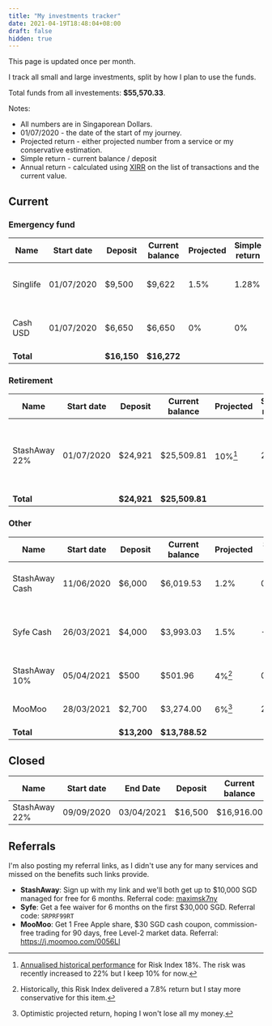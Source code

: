 ```yaml
---
title: "My investments tracker"
date: 2021-04-19T18:48:04+08:00
draft: false
hidden: true
---
```


This page is updated once per month.

I track all small and large investments, split by how I plan to use the funds.

Total funds from all investements: **$55,570.33**.

Notes:
- All numbers are in Singaporean Dollars.
- 01/07/2020 - the date of the start of my journey.
- Projected return - either projected number from a service or my conservative estimation.
- Simple return - current balance / deposit
- Annual return - calculated using [XIRR](https://support.google.com/docs/answer/3093266) on the list of transactions and the current value.

## Current

### Emergency fund

Name     | Start date | Deposit | Current balance | Projected | Simple return | Annual return | Note
---------|------------|---------|-----------------|-----------|---------------|---------------|-----
Singlife | 01/07/2020 | $9,500  | $9,622          | 1.5%      | 1.28%         | 2.05%         | Singlife is reducing the interest over time
Cash USD | 01/07/2020 | $6,650  | $6,650          | 0%        | 0%            | 0%            | USD$5000, current exchange rate 1.33
**Total**|            | **$16,150** | **$16,272**

### Retirement

Name          | Start date | Deposit | Current balance | Projected | Simple return | Annual return | Note
--------------|------------|---------|-----------------|-----------|---------------|---------------|-----
StashAway 22% | 01/07/2020 | $24,921 | $25,509.81      | 10%[^1]    | 2.36%        | 11.44%        | Used to be 18%, transfer from closed account
**Total**     |            | **$24,921** | **$25,509.81**

[^1]: [Annualised historical performance](https://www.stashaway.sg/how-we-invest) for Risk Index 18%. The risk was recently increased to 22% but I keep 10% for now.

### Other

Name           | Start date | Deposit | Current balance | Projected | Simple return | Annual return | Note
---------------|------------|---------|-----------------|-----------|---------------|---------------|-----
StashAway Cash | 11/06/2020 | $6,000  | $6,019.53       | 1.2%      | 0.33%         | 1.10%         | Dollar average from this account
Syfe Cash      | 26/03/2021 | $4,000  | $3,993.03       | 1.5%      | -0.17%        | -3.73%        | Plan to start cost average to equity100
StashAway 10%  | 05/04/2021 | $500    | $501.96         | 4%[^2]     | 0.39%        | 15.35%        | Savings for my wedding
MooMoo         | 28/03/2021 | $2,700  | $3,274.00       | 6%[^3]     | 21.26%       | 4883.71%      | Practicing with stocks
**Total**      |            | **$13,200** | **$13,788.52**

[^2]: Historically, this Risk Index delivered a 7.8% return but I stay more conservative for this item.
[^3]: Optimistic projected return, hoping I won't lose all my money.

## Closed

Name               | Start date | End Date   | Deposit | Current balance | Projected | Simple return | Annual return | Note
-------------------|------------|------------|---------|-----------------|-----------|---------------|---------------|-----
StashAway 22%      | 09/09/2020 | 03/04/2021 | $16,500 | $16,916.00      | 16.6%     | 2.52%         | 10.44%        |


## Referrals

I'm also posting my referral links, as I didn't use any for many services and missed on the benefits such links provide.

- **StashAway**: Sign up with my link and we'll both get up to $10,000 SGD managed for free for 6 months. Referral code: [maximsk7ny](https://www.stashaway.sg/referrals/maximsk7ny)
- **Syfe**: Get a fee waiver for 6 months on the first $30,000 SGD. Referral code: `SRPRF99RT`
- **MooMoo**: Get 1 Free Apple share, $30 SGD cash coupon, commission-free trading for 90 days, free Level-2 market data. Referral: https://j.moomoo.com/0056Ll